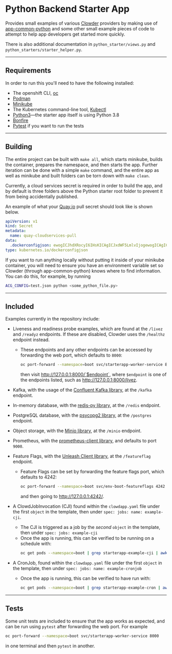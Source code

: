 # Python Backend Starter App

Provides small examples of various [Clowder](https://github.com/RedHatInsights/clowder/) providers by making use of [app-common-python](https://github.com/RedHatInsights/app-common-python) and some other small example pieces of code to attempt to help app developers get started more quickly.

There is also additional documentation in `python_starter/views.py` and `python_starters/starter_helper.py`.

---
## Requirements
In order to run this you'll need to have the following installed:
* The openshift CLI, [oc](https://docs.openshift.com/container-platform/4.8/cli_reference/openshift_cli/getting-started-cli.html)
* [Podman](https://podman.io/getting-started/installation.html)
* [Minikube](https://minikube.sigs.k8s.io/docs/start/)
* The Kubernetes command-line tool, [Kubectl](https://kubernetes.io/docs/tasks/tools/)
* [Python3](https://www.python.org/downloads/)—the starter app itself is using Python 3.8
* [Bonfire](https://pypi.org/project/crc-bonfire/)
* [Pytest](https://docs.pytest.org/en/latest/) if you want to run the tests

---
## Building
The entire project can be built with `make all`, which starts minikube, builds the container, prepares the namespace, and then starts the app.
Further iteration can be done with a simple `make` command, and the entire app as well as minikube and built folders can be torn down with `make clean`.

Currently, a cloud services secret is required in order to build the app, and by default is three folders above the Python starter root folder to prevent it from being accidentally published.

An example of what your [Quay.io](https://quay.io/) pull secret should look like is shown below.

```yml
apiVersion: v1
kind: Secret
metadata:
  name: quay-cloudservices-pull
data:
  .dockerconfigjson: ewogICJhdXRocyI6IHsKICAgICJxdWF5LmlvIjogewogICAgICAiYXV0aCI6ICJIZWxsbyEgVGhpcyBpcyBhbiBleGFtcGxlIHN0cmluZyBJIGVuY29kZWQgaW50byBiYXNlIDY0IHRoYXQgd29uJ3QgYWN0dWFsbHkgd29yayBhcyBhIHF1YXkgc2VjcmV0LCBob3BlIHlvdSdyZSBoYXZpbmcgYSBnb29kIGRheSA6KSIsCiAgICAgICJlbWFpbCI6ICIiCiAgICB9CiAgfQp9Cg==
type: kubernetes.io/dockerconfigjson
```

If you want to run anything locally without putting it inside of your minikube container, you will need to ensure you have an environment variable set so Clowder (through app-common-python) knows where to find information. You can do this, for example, by running
```bash
ACG_CONFIG=test.json python <some_python_file.py>
```

---
## Included
Examples currently in the repository include:
* Liveness and readiness probe examples, which are found at the `/livez` and `/readyz` endpoints. If these are disabled, Clowder uses the `/healthz` endpoint instead.
    * These endpoints and any other endpoints can be accessed by forwarding the web port, which defaults to `8000`:
        ```sh
        oc port-forward --namespace=boot svc/starterapp-worker-service 8000
        ```
        then visit http://127.0.0.1:8000/`$endpoint`, where `$endpoint` is one of the endpoints listed, such as http://127.0.0.1:8000/livez.

* Kafka, with the usage of the [Confluent Kafka library](https://github.com/confluentinc/confluent-kafka-python), at the `/kafka` endpoint.
* In-memory database, with the [redis-py library](https://github.com/redis/redis-py), at the `/redis` endpoint.
* PostgreSQL database, with the [psycopg2 library](https://github.com/psycopg/psycopg2/), at the `/postgres` endpoint.
* Object storage, with the [Minio library](https://github.com/minio/minio-py/), at the `/minio` endpoint.
* Prometheus, with the [prometheus-client library](https://github.com/prometheus/client_python), and defaults to port `9000`.
* Feature Flags, with the [Unleash Client library](https://github.com/Unleash/unleash-client-python), at the `/featureflag` endpoint.
    * Feature Flags can be set by forwarding the feature flags port, which defaults to 4242:
        ```sh
        oc port-forward --namespace=boot svc/env-boot-featureflags 4242
        ```
        and then going to http://127.0.0.1:4242/.
* A ClowdJobInvocation (CJI) found within the `clowdapp.yaml` file under the first `object` in the template, then under `spec: jobs: name: example-cji`.
    * The CJI is triggered as a job by the *second* `object` in the template, then under `spec: jobs: example-cji`
    * Once the app is running, this can be verified to be running on a schedule with:
        ```sh
        oc get pods --namespace=boot | grep starterapp-example-cji | awk '{print $1}' | while read a; do oc logs --namespace=boot $a; done
        ```
* A CronJob, found within the `clowdapp.yaml` file under the first `object` in the template, then under `spec: jobs: name: example-cronjob`
    * Once the app is running, this can be verified to have run with:
        ```sh
        oc get pods --namespace=boot | grep starterapp-example-cron | awk '{print $1}' | while read a; do oc logs --namespace=boot $a; done
        ```
---
## Tests
Some unit tests are included to ensure that the app works as expected, and can be run using `pytest` after forwarding the web port. For example

```sh
oc port-forward --namespace=boot svc/starterapp-worker-service 8000
```
in one terminal and then `pytest` in another.
